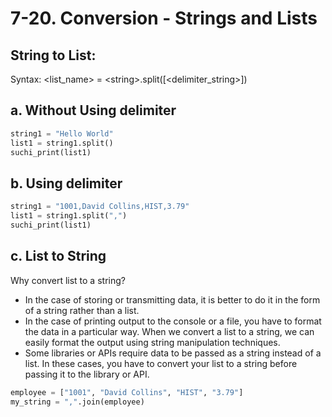 # 7-20. Conversion - Strings and Lists

## String to List:

Syntax: \<list_name> = \<string>.split([\<delimiter_string\>])
## a. Without Using delimiter

```python
string1 = "Hello World"
list1 = string1.split()
suchi_print(list1)
```

## b. Using delimiter

```python
string1 = "1001,David Collins,HIST,3.79"
list1 = string1.split(",")
suchi_print(list1)
```

## c. List to String

Why convert list to a string?  
- In the case of storing or transmitting data, it is better to do it in the form of a string rather than a list.
- In the case of printing output to the console or a file, you have to format the data in a particular way. When we convert a list to a string, we can easily format the output using string manipulation techniques.
- Some libraries or APIs require data to be passed as a string instead of a list. In these cases, you have to convert your list to a string before passing it to the library or API.
  
```python
employee = ["1001", "David Collins", "HIST", "3.79"]
my_string = ",".join(employee)
```